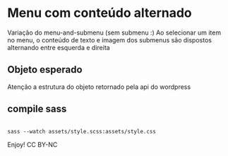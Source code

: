# Menu com conteúdo alternado
Variação do menu-and-submenu (sem submenu :)
Ao selecionar um item no menu, o conteúdo de texto e imagem dos submenus são dispostos alternando entre esquerda e direita

## Objeto esperado
Atenção a estrutura do objeto retornado pela api do wordpress

## compile sass
<code>
sass --watch assets/style.scss:assets/style.css
</code>

Enjoy!
CC BY-NC